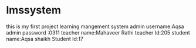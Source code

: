 # lmssystem
this is my first project learning mangement system 
admin username:Aqsa
admin password :0311
teacher name:Mahaveer Rathi
teacher Id:205
student name:Aqsa shaikh
Student Id:17
